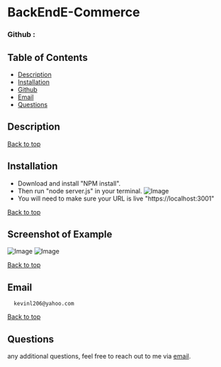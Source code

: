 # BackEndE-Commerce
### Github : 

## Table of Contents
- [Description](#description)
- [Installation](#installation)
- [Github](#github)
- [Email](#email)
- [Questions](#questions)
  
## Description
   
[Back to top](#)
  
## Installation
- Download and install "NPM install".
- Then run "node server.js" in your terminal.
![Image](./public/assets/IMG/chall011term.png)
- You will need to make sure your URL is live "https://localhost:3001"

[Back to top](#)
  
## Screenshot of Example
![Image]()
![Image]()

[Back to top](#)
  
 ## Email
      kevinl206@yahoo.com
[Back to top](#)
  
## Questions
  any additional questions, feel free to reach out to me via [email](mailto:kevinl206@yahoo.com).